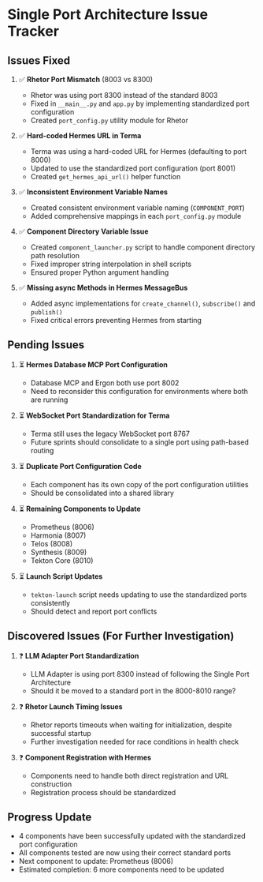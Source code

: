 # Single Port Architecture Issue Tracker

## Issues Fixed

1. ✅ **Rhetor Port Mismatch** (8003 vs 8300)
   - Rhetor was using port 8300 instead of the standard 8003
   - Fixed in `__main__.py` and `app.py` by implementing standardized port configuration
   - Created `port_config.py` utility module for Rhetor

2. ✅ **Hard-coded Hermes URL in Terma**
   - Terma was using a hard-coded URL for Hermes (defaulting to port 8000)
   - Updated to use the standardized port configuration (port 8001)
   - Created `get_hermes_api_url()` helper function

3. ✅ **Inconsistent Environment Variable Names**
   - Created consistent environment variable naming (`COMPONENT_PORT`)
   - Added comprehensive mappings in each `port_config.py` module

4. ✅ **Component Directory Variable Issue**
   - Created `component_launcher.py` script to handle component directory path resolution
   - Fixed improper string interpolation in shell scripts
   - Ensured proper Python argument handling

5. ✅ **Missing async Methods in Hermes MessageBus**
   - Added async implementations for `create_channel()`, `subscribe()` and `publish()`
   - Fixed critical errors preventing Hermes from starting

## Pending Issues

1. ⏳ **Hermes Database MCP Port Configuration**
   - Database MCP and Ergon both use port 8002
   - Need to reconsider this configuration for environments where both are running

2. ⏳ **WebSocket Port Standardization for Terma**
   - Terma still uses the legacy WebSocket port 8767
   - Future sprints should consolidate to a single port using path-based routing

3. ⏳ **Duplicate Port Configuration Code**
   - Each component has its own copy of the port configuration utilities
   - Should be consolidated into a shared library

4. ⏳ **Remaining Components to Update**
   - Prometheus (8006)
   - Harmonia (8007)
   - Telos (8008)
   - Synthesis (8009)
   - Tekton Core (8010)

5. ⏳ **Launch Script Updates**
   - `tekton-launch` script needs updating to use the standardized ports consistently
   - Should detect and report port conflicts

## Discovered Issues (For Further Investigation)

1. ❓ **LLM Adapter Port Standardization**
   - LLM Adapter is using port 8300 instead of following the Single Port Architecture
   - Should it be moved to a standard port in the 8000-8010 range?

2. ❓ **Rhetor Launch Timing Issues**
   - Rhetor reports timeouts when waiting for initialization, despite successful startup
   - Further investigation needed for race conditions in health check

3. ❓ **Component Registration with Hermes**
   - Components need to handle both direct registration and URL construction
   - Registration process should be standardized

## Progress Update

- 4 components have been successfully updated with the standardized port configuration
- All components tested are now using their correct standard ports
- Next component to update: Prometheus (8006)
- Estimated completion: 6 more components need to be updated